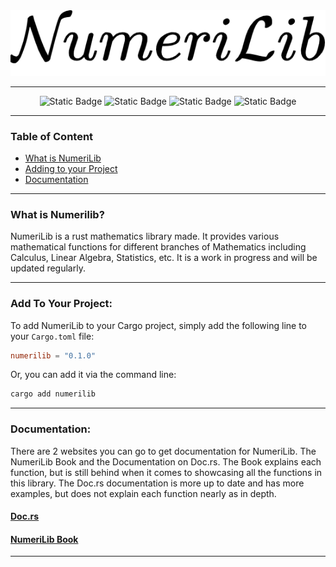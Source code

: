 <img src="./assets/logo/numerilib_logo_100px_light_mode.png">

***

<div align="center">

![Static Badge](https://img.shields.io/badge/mdbook-282d3f?style=for-the-badge&logo=mdbook&logoColor=white&link=vlambda.github.io)
![Static Badge](https://img.shields.io/badge/v0.1.0-282d3f?style=for-the-badge&logo=rust&logoColor=white&label=crates.io&labelColor=%23161923&link=crates.io%2Fcrates%2Fnumerilib)
![Static Badge](https://img.shields.io/badge/BSD_3--Clause-282d3f?style=for-the-badge&logo=bsd&logoColor=white&label=License&labelColor=%23161923&link=github.com%2FVLambda%2FNumeriLib%2Fblob%2Fmain%2FLICENSE)
![Static Badge](https://img.shields.io/badge/docs.rs-282d3f?style=for-the-badge&logo=rust&logoColor=white&link=docs.rs%2Fnumerilib)

</div>

***


### Table of Content
* [What is NumeriLib](#what-is-numerilib)
* [Adding to your Project](#add-to-your-project)
* [Documentation](#documentation)

***

### What is Numerilib?
NumeriLib is a rust mathematics library made. It provides various mathematical functions for different branches of Mathematics including Calculus, Linear Algebra, Statistics, etc. It is a work in progress and will be updated regularly.

***

### Add To Your Project:

To add NumeriLib to your Cargo project, simply add the following line to your `Cargo.toml` file:

```toml
numerilib = "0.1.0"
```

Or, you can add it via the command line:

```bash
cargo add numerilib
```
***

### Documentation:

There are 2 websites you can go to get documentation for NumeriLib. The NumeriLib Book and the Documentation on Doc.rs. The Book explains each function, but is still behind when it comes to showcasing all the functions in this library. The Doc.rs documentation is more up to date and has more examples, but does not explain each function nearly as in depth.

#### <a href="https://docs.rs/numerilib/" target="_blank">Doc.rs</a>

#### <a href="https://vlambda.github.io/" target="_blank">NumeriLib Book</a>
***
